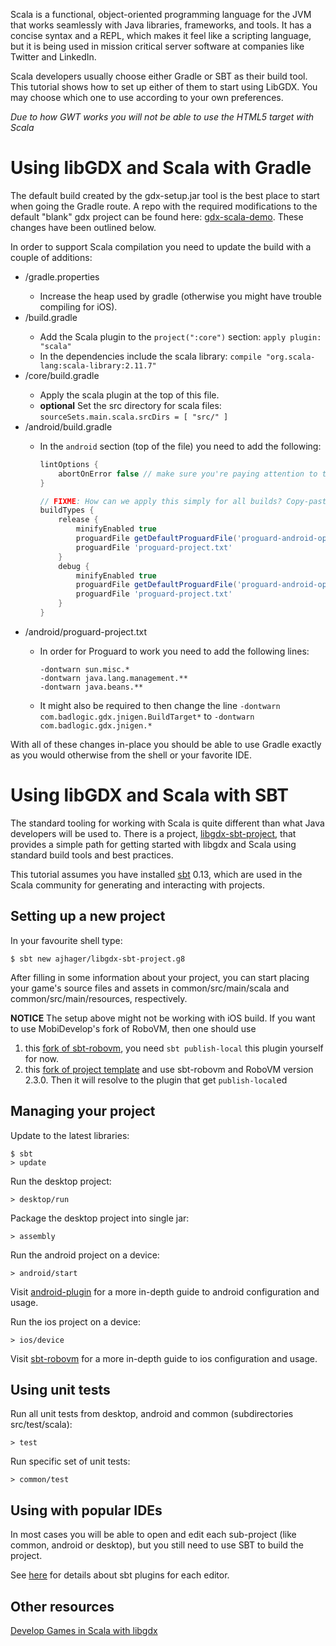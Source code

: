 
Scala is a functional, object-oriented programming language for the JVM that works seamlessly with Java libraries, frameworks, and tools. It has a concise syntax and a REPL, which makes it feel like a scripting language, but it is being used in mission critical server software at companies like Twitter and LinkedIn.

Scala developers usually choose either Gradle or SBT as their build tool. This tutorial shows how to set up either of them to start using LibGDX. You may choose which one to use according to your own preferences.

*Due to how GWT works you will not be able to use the HTML5 target with Scala*

# Using libGDX and Scala with Gradle

The default build created by the gdx-setup.jar tool is the best place to start when going the Gradle route. A repo with the required modifications to the default "blank" gdx project can be found here: [gdx-scala-demo](https://github.com/LOFI/gdx-scala-demo). These changes have been outlined below.

In order to support Scala compilation you need to update the build with a couple of additions:

- <root>/gradle.properties
    - Increase the heap used by gradle (otherwise you might have trouble compiling for iOS).
- <root>/build.gradle
    - Add the Scala plugin to the `project(":core")` section: `apply plugin: "scala"`
    - In the dependencies include the scala library: `compile "org.scala-lang:scala-library:2.11.7"`
- <root>/core/build.gradle
    - Apply the scala plugin at the top of this file.
    - **optional** Set the src directory for scala files: `sourceSets.main.scala.srcDirs = [ "src/" ]`
- <root>/android/build.gradle
    - In the `android` section (top of the file) you need to add the following:
        ```groovy
        lintOptions {
            abortOnError false // make sure you're paying attention to the linter output!
        }

        // FIXME: How can we apply this simply for all builds? Copy-pasta makes me sad.
        buildTypes {
            release {
                minifyEnabled true
                proguardFile getDefaultProguardFile('proguard-android-optimize.txt')
                proguardFile 'proguard-project.txt'
            }
            debug {
                minifyEnabled true
                proguardFile getDefaultProguardFile('proguard-android-optimize.txt')
                proguardFile 'proguard-project.txt'
            }
        }
        ```
- <root>/android/proguard-project.txt
    - In order for Proguard to work you need to add the following lines:

        ```
        -dontwarn sun.misc.*
        -dontwarn java.lang.management.**
        -dontwarn java.beans.**
        ```
    - It might also be required to then change the line `-dontwarn com.badlogic.gdx.jnigen.BuildTarget*` to `-dontwarn com.badlogic.gdx.jnigen.*`

With all of these changes in-place you should be able to use Gradle exactly as you would otherwise from the shell or your favorite IDE.

# Using libGDX and Scala with SBT

The standard tooling for working with Scala is quite different than what Java developers will be used to. There is a project, [libgdx-sbt-project](https://github.com/ajhager/libgdx-sbt-project.g8), that provides a simple path for getting started with libgdx and Scala using standard build tools and best practices.

This tutorial assumes you have installed [sbt](https://github.com/sbt/sbt) 0.13, which are used in the Scala community for generating and interacting with projects.

## Setting up a new project

In your favourite shell type:

    $ sbt new ajhager/libgdx-sbt-project.g8

After filling in some information about your project, you can start placing your game's source files and assets in common/src/main/scala and common/src/main/resources, respectively.

**NOTICE** The setup above might not be working with iOS build. If you want to use MobiDevelop's fork of RoboVM, then one should use

1. this [fork of sbt-robovm](https://github.com/molikto/sbt-robovm), you need `sbt publish-local` this plugin yourself for now.
2. this [fork of project template](https://github.com/Darkyenus/libgdx-sbt-project.g8) and use sbt-robovm and RoboVM version 2.3.0. Then it will resolve to the plugin that get `publish-local`ed

 

## Managing your project

Update to the latest libraries:

    $ sbt
    > update 

Run the desktop project:

    > desktop/run

Package the desktop project into single jar:

    > assembly

Run the android project on a device:
  
    > android/start

Visit [android-plugin](https://github.com/jberkel/android-plugin) for a more in-depth guide to android configuration and usage.

Run the ios project on a device:

    > ios/device

Visit [sbt-robovm](https://github.com/ajhager/sbt-robovm) for a more in-depth guide to ios configuration and usage.

## Using unit tests

Run all unit tests from desktop, android and common (subdirectories src/test/scala):

    > test

Run specific set of unit tests:

    > common/test

## Using with popular IDEs

In most cases you will be able to open and edit each sub-project (like common, android or desktop), but you still need to use SBT to build the project.

See [here](https://github.com/ajhager/libgdx-sbt-project.g8/wiki/IDE-Plugins) for details about sbt plugins for each editor.

## Other resources
[Develop Games in Scala with libgdx](http://raintomorrow.cc/post/70000607238/develop-games-in-scala-with-libgdx-getting-started)

